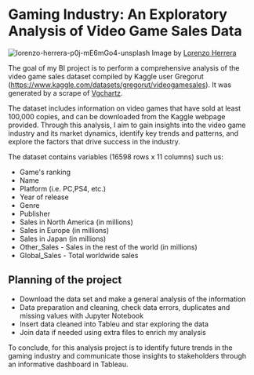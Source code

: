 # Gaming Industry: An Exploratory Analysis of Video Game Sales Data

![lorenzo-herrera-p0j-mE6mGo4-unsplash](https://user-images.githubusercontent.com/125832348/232206487-356e1919-6bcc-4efa-b9c1-1f5958777a1a.jpg)
Image by [Lorenzo Herrera](https://unsplash.com/es/fotos/p0j-mE6mGo4)

The goal of my BI project is to perform a comprehensive analysis of the video game sales dataset compiled by Kaggle user Gregorut (https://www.kaggle.com/datasets/gregorut/videogamesales). It was generated by a scrape of [Vgchartz](https://www.vgchartz.com).

The dataset includes information on video games that have sold at least 100,000 copies, and can be downloaded from the Kaggle webpage provided. Through this analysis, I aim to gain insights into the video game industry and its market dynamics, identify key trends and patterns, and explore the factors that drive success in the industry.

The dataset contains variables (16598 rows x 11 columns) such us: 

+ Game's ranking
+ Name
+ Platform (i.e. PC,PS4, etc.)
+ Year of release
+ Genre
+ Publisher
+ Sales in North America (in millions)
+ Sales in Europe (in millions)
+ Sales in Japan (in millions)
+ Other_Sales - Sales in the rest of the world (in millions)
+ Global_Sales - Total worldwide sales

## Planning of the project

+ Download the data set and make a general analysis of the information
+ Data preparation and cleaning, check data errors, duplicates and missing values with Jupyter Notebook
+ Insert data cleaned into Tableu and star exploring the data
+ Join data if needed using extra files to enrich my analysis

To conclude, for this analysis project is to identify future trends in the gaming industry and communicate those insights to stakeholders through an informative dashboard in Tableau. 
